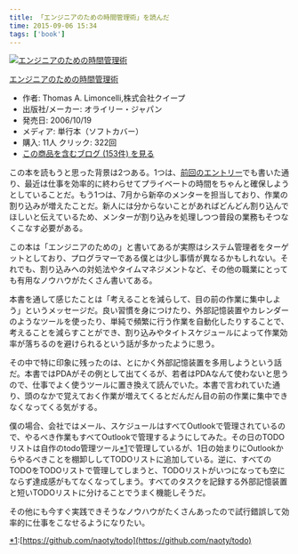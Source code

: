 ```yaml
---
title: 「エンジニアのための時間管理術」を読んだ
time: 2015-09-06 15:34
tags: ['book']
---
```


[![エンジニアのための時間管理術](http://ecx.images-amazon.com/images/I/51jWtxU0sAL._SL160_.jpg "エンジニアのための時間管理術")](http://www.amazon.co.jp/exec/obidos/ASIN/4873113075/naotoknk-22/)

[エンジニアのための時間管理術](http://www.amazon.co.jp/exec/obidos/ASIN/4873113075/naotoknk-22/)

- 作者: Thomas A. Limoncelli,株式会社クイープ
- 出版社/メーカー: オライリー・ジャパン
- 発売日: 2006/10/19
- メディア: 単行本（ソフトカバー）
- 購入: 11人 クリック: 322回
- [この商品を含むブログ (153件) を見る](http://d.hatena.ne.jp/asin/4873113075/naotoknk-22)

この本を読もうと思った背景は2つある。1つは、[前回のエントリー](http://naoty.hatenablog.com/entry/2015/08/23/164951)でも書いた通り、最近は仕事を効率的に終わらせてプライベートの時間をちゃんと確保しようとしていることだ。もう1つは、7月から新卒のメンターを担当しており、作業の割り込みが増えたことだ。新人には分からないことがあればどんどん割り込んでほしいと伝えているため、メンターが割り込みを処理しつつ普段の業務もそつなくこなす必要がある。

この本は「エンジニアのための」と書いてあるが実際はシステム管理者をターゲットとしており、プログラマーである僕とは少し事情が異なるかもしれない。それでも、割り込みへの対処法やタイムマネジメントなど、その他の職業にとっても有用なノウハウがたくさん書いてある。

本書を通して感じたことは「考えることを減らして、目の前の作業に集中しよう」というメッセージだ。良い習慣を身につけたり、外部記憶装置やカレンダーのようなツールを使ったり、単純で頻繁に行う作業を自動化したりすることで、考えることを減らすことができ、割り込みやタイトスケジュールによって作業効率が落ちるのを避けられるという話が多かったように思う。

その中で特に印象に残ったのは、とにかく外部記憶装置を多用しようという話だ。本書ではPDAがその例として出てくるが、若者はPDAなんて使わないと思うので、仕事でよく使うツールに置き換えて読んでいた。本書で言われていた通り、頭のなかで覚えておく作業が増えてくるとだんだん目の前の作業に集中できなくなってくる気がする。

僕の場合、会社ではメール、スケジュールはすべてOutlookで管理されているので、やるべき作業もすべてOutlookで管理するようにしてみた。その日のTODOリストは自作のtodo管理ツール[\*1](#f-b9b194d8 "https://github.com/naoty/todo")で管理しているが、1日の始まりにOutlookからやるべきことを棚卸ししてTODOリストに追加している。逆に、すべてのTODOをTODOリストで管理してしまうと、TODOリストがいつになっても空にならず達成感がもてなくなってしまう。すべてのタスクを記録する外部記憶装置と短いTODOリストに分けることでうまく機能しそうだ。

その他にも今すぐ実践できそうなノウハウがたくさんあったので試行錯誤して効率的に仕事をこなせるようになりたい。

[\*1](#fn-b9b194d8):[https://github.com/naoty/todo](https://github.com/naoty/todo)
